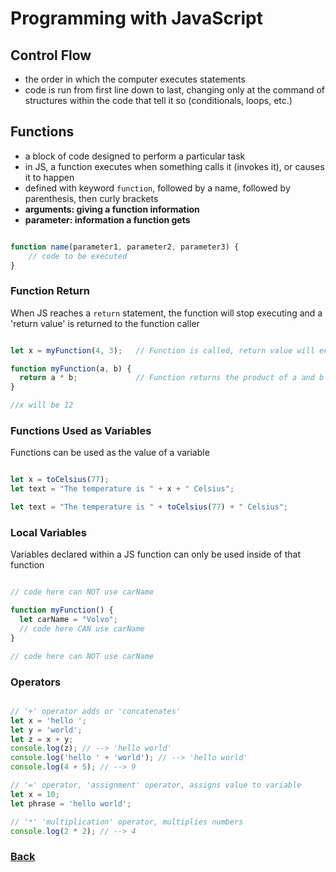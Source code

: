 # Programming with JavaScript

## Control Flow

* the order in which the computer executes statements
* code is run from first line down to last, changing only at the command of structures within the code that tell it so (conditionals, loops, etc.)

## Functions

* a block of code designed to perform a particular task
* in JS, a function executes when something calls it (invokes it), or causes it to happen
* defined with keyword `function`, followed by a name, followed by parenthesis, then curly brackets
* __arguments: giving a function information__
* __parameter: information a function gets__


``` javascript

function name(parameter1, parameter2, parameter3) {
    // code to be executed
}

```

### Function Return

When JS reaches a `return` statement, the function will stop executing and a 'return value' is returned to the function caller

```javascript

let x = myFunction(4, 3);   // Function is called, return value will end up in x

function myFunction(a, b) {
  return a * b;             // Function returns the product of a and b
}

//x will be 12

```

### Functions Used as Variables

Functions can be used as the value of a variable

```javascript

let x = toCelsius(77);
let text = "The temperature is " + x + " Celsius";

let text = "The temperature is " + toCelsius(77) + " Celsius";

```

### Local Variables

Variables declared within a JS function can only be used inside of that function 

```javascript

// code here can NOT use carName

function myFunction() {
  let carName = "Volvo";
  // code here CAN use carName
}

// code here can NOT use carName

```

### Operators

```javascript

// '+' operator adds or 'concatenates'
let x = 'hello ';
let y = 'world';
let z = x + y;
console.log(z); // --> 'hello world'
console.log('hello ' + 'world'); // --> 'hello world'
console.log(4 + 5); // --> 9

// '=' operator, 'assignment' operator, assigns value to variable
let x = 10;
let phrase = 'hello world';

// '*' 'multiplication' operator, multiplies numbers
console.log(2 * 2); // --> 4

```

### [Back](/reading-notes/102/102-TOC.html)
